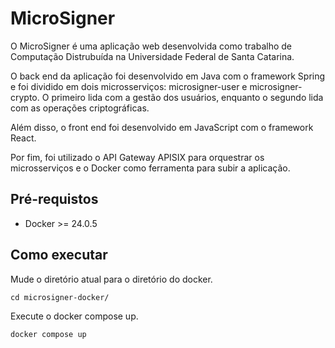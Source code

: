 # MicroSigner

O MicroSigner é uma aplicação web desenvolvida como trabalho de Computação Distrubuída na Universidade Federal de Santa Catarina.

O back end da aplicação foi desenvolvido em Java com o framework Spring e foi dividido em dois microsserviços: microsigner-user e microsigner-crypto. O primeiro lida com a gestão dos usuários, enquanto o segundo lida com as operações criptográficas.

Além disso, o front end foi desenvolvido em JavaScript com o framework React.

Por fim, foi utilizado o API Gateway APISIX para orquestrar os microsserviços e o Docker como ferramenta para subir a aplicação.

## Pré-requistos

- Docker >= 24.0.5

## Como executar

Mude o diretório atual para o diretório do docker.
```shell
cd microsigner-docker/
```
Execute o docker compose up.

```shell
docker compose up
```
